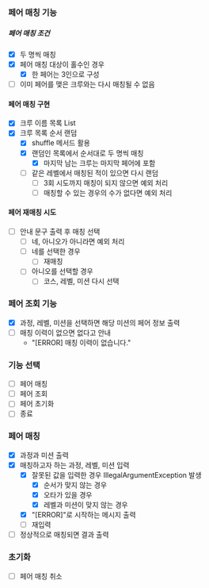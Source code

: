 ### 페어 매칭 기능 
##### 페어 매칭 조건    
- [x] 두 명씩 매칭
- [x] 페어 매칭 대상이 홀수인 경우
  - [x] 한 페어는 3인으로 구성
- [ ] 이미 페어를 맺은 크루와는 다시 매칭될 수 없음

#### 페어 매칭 구현
- [x] 크루 이름 목록 List<String>
- [x] 크루 목록 순서 랜덤
  - [x] shuffle 메서드 활용
  - [x] 랜덤인 목록에서 순서대로 두 명씩 매칭
    - [x] 마지막 남는 크루는 마지막 페어에 포함
  - [ ] 같은 레벨에서 매칭된 적이 있으면 다시 랜덤
    - [ ] 3회 시도까지 매칭이 되지 않으면 예외 처리
    - [ ] 매칭할 수 있는 경우의 수가 없다면 예외 처리

#### 페어 재매칭 시도
- [ ] 안내 문구 출력 후 매칭 선택
  - [ ] 네, 아니오가 아니라면 예외 처리
  - [ ] 네를 선택한 경우
    - [ ] 재매칭
  - [ ] 아니오를 선택할 경우
    - [ ] 코스, 레벨, 미션 다시 선택

### 페어 조회 기능
- [x] 과정, 레벨, 미션을 선택하면 해당 미션의 페어 정보 출력
- [ ] 매칭 이력이 없으면 없다고 안내
  - "[ERROR] 매칭 이력이 없습니다."

### 기능 선택
- [ ] 페어 매칭
- [ ] 페어 조회
- [ ] 페어 초기화
- [ ] 종료

### 페어 매칭
- [x] 과정과 미션 출력
- [x] 매칭하고자 하는 과정, 레벨, 미션 입력
  - [x] 잘못된 값을 입력한 경우 IllegalArgumentException 발생
    - [x] 순서가 맞지 않는 경우
    - [x] 오타가 있을 경우
    - [x] 레벨과 미션이 맞지 않는 경우
  - [x] "[ERROR]"로 시작하는 메시지 출력
  - [ ] 재입력
- [ ] 정상적으로 매칭되면 결과 출력

### 초기화
- [ ] 페어 매칭 취소
